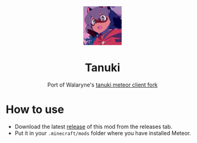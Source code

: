 <div align="center">
  <!-- Logo and Title -->
  <img src="/src/main/resources/assets/tanuki/icon.png" alt="logo" width="20%"/>
  <h1>Tanuki</h1>

  Port of Walaryne's [tanuki meteor client fork](https://gitlab.com/Walaryne/tanuki)
</div>

# How to use
- Download the latest [release](/../../releases) of this mod from the releases tab.
- Put it in your `.minecraft/mods` folder where you have installed Meteor.